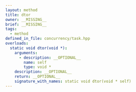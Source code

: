 ```yaml
---
layout: method
title: dtor
owner: __MISSING__
brief: __MISSING__
tags:
  - method
defined_in_file: concurrency/task.hpp
overloads:
  static void dtor(void *):
    arguments:
      - description: __OPTIONAL__
        name: self
        type: void *
    description: __OPTIONAL__
    return: __OPTIONAL__
    signature_with_names: static void dtor(void * self)
---
```

